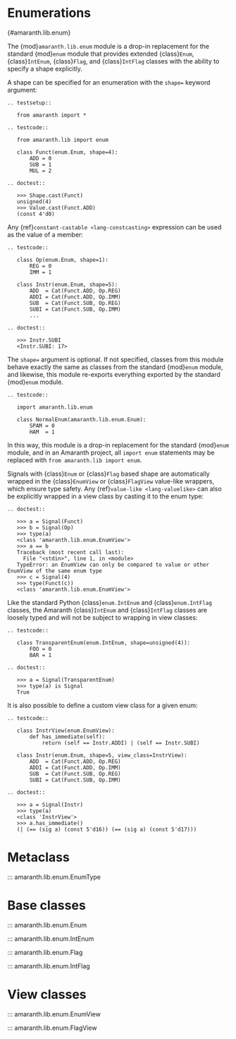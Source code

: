 # Enumerations

[](){#amaranth.lib.enum}

The {mod}`amaranth.lib.enum` module is a drop-in replacement for the standard {mod}`enum` module that provides extended {class}`Enum`, {class}`IntEnum`, {class}`Flag`, and {class}`IntFlag` classes with the ability to specify a shape explicitly.

A shape can be specified for an enumeration with the `shape=` keyword argument:

```{eval-rst}
.. testsetup::

   from amaranth import *
```

```{eval-rst}
.. testcode::

   from amaranth.lib import enum

   class Funct(enum.Enum, shape=4):
       ADD = 0
       SUB = 1
       MUL = 2
```

```{eval-rst}
.. doctest::

   >>> Shape.cast(Funct)
   unsigned(4)
   >>> Value.cast(Funct.ADD)
   (const 4'd0)
```

Any {ref}`constant-castable <lang-constcasting>` expression can be used as the value of a member:

```{eval-rst}
.. testcode::

   class Op(enum.Enum, shape=1):
       REG = 0
       IMM = 1

   class Instr(enum.Enum, shape=5):
       ADD  = Cat(Funct.ADD, Op.REG)
       ADDI = Cat(Funct.ADD, Op.IMM)
       SUB  = Cat(Funct.SUB, Op.REG)
       SUBI = Cat(Funct.SUB, Op.IMM)
       ...
```

```{eval-rst}
.. doctest::

   >>> Instr.SUBI
   <Instr.SUBI: 17>
```

The `shape=` argument is optional. If not specified, classes from this module behave exactly the same as classes from the standard {mod}`enum` module, and likewise, this module re-exports everything exported by the standard {mod}`enum` module.

```{eval-rst}
.. testcode::

   import amaranth.lib.enum

   class NormalEnum(amaranth.lib.enum.Enum):
       SPAM = 0
       HAM  = 1
```

In this way, this module is a drop-in replacement for the standard {mod}`enum` module, and in an Amaranth project, all `import enum` statements may be replaced with `from amaranth.lib import enum`.

Signals with {class}`Enum` or {class}`Flag` based shape are automatically wrapped in the {class}`EnumView` or {class}`FlagView` value-like wrappers, which ensure type safety. Any {ref}`value-like <lang-valuelike>` can also be explicitly wrapped in a view class by casting it to the enum type:

```{eval-rst}
.. doctest::

   >>> a = Signal(Funct)
   >>> b = Signal(Op)
   >>> type(a)
   <class 'amaranth.lib.enum.EnumView'>
   >>> a == b
   Traceback (most recent call last):
     File "<stdin>", line 1, in <module>
   TypeError: an EnumView can only be compared to value or other EnumView of the same enum type
   >>> c = Signal(4)
   >>> type(Funct(c))
   <class 'amaranth.lib.enum.EnumView'>
```

Like the standard Python {class}`enum.IntEnum` and {class}`enum.IntFlag` classes, the Amaranth {class}`IntEnum` and {class}`IntFlag` classes are loosely typed and will not be subject to wrapping in view classes:

```{eval-rst}
.. testcode::

   class TransparentEnum(enum.IntEnum, shape=unsigned(4)):
       FOO = 0
       BAR = 1
```

```{eval-rst}
.. doctest::

   >>> a = Signal(TransparentEnum)
   >>> type(a) is Signal
   True
```

It is also possible to define a custom view class for a given enum:

```{eval-rst}
.. testcode::

   class InstrView(enum.EnumView):
       def has_immediate(self):
           return (self == Instr.ADDI) | (self == Instr.SUBI)

   class Instr(enum.Enum, shape=5, view_class=InstrView):
       ADD  = Cat(Funct.ADD, Op.REG)
       ADDI = Cat(Funct.ADD, Op.IMM)
       SUB  = Cat(Funct.SUB, Op.REG)
       SUBI = Cat(Funct.SUB, Op.IMM)
```

```{eval-rst}
.. doctest::

   >>> a = Signal(Instr)
   >>> type(a)
   <class 'InstrView'>
   >>> a.has_immediate()
   (| (== (sig a) (const 5'd16)) (== (sig a) (const 5'd17)))
```

# Metaclass

::: amaranth.lib.enum.EnumType

# Base classes

::: amaranth.lib.enum.Enum

::: amaranth.lib.enum.IntEnum

::: amaranth.lib.enum.Flag

::: amaranth.lib.enum.IntFlag

# View classes

::: amaranth.lib.enum.EnumView

::: amaranth.lib.enum.FlagView

